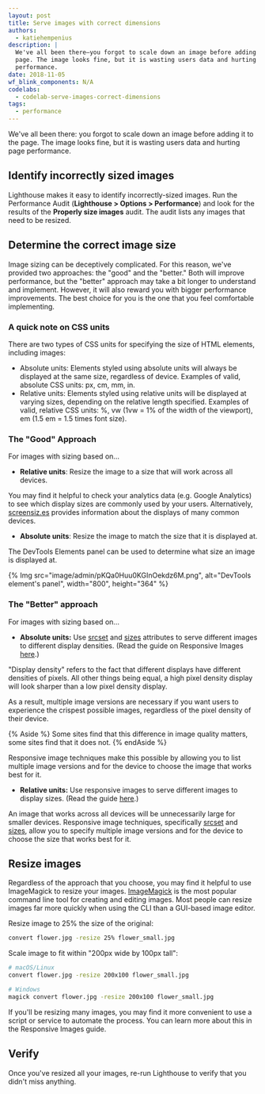 ```yaml
---
layout: post
title: Serve images with correct dimensions
authors:
  - katiehempenius
description: |
  We've all been there—you forgot to scale down an image before adding it to the
  page. The image looks fine, but it is wasting users data and hurting page
  performance.
date: 2018-11-05
wf_blink_components: N/A
codelabs:
  - codelab-serve-images-correct-dimensions
tags:
  - performance
---
```


We've all been there: you forgot to scale down an image before adding it to the
page. The image looks fine, but it is wasting users data and hurting page
performance.

## Identify incorrectly sized images

Lighthouse makes it easy to identify incorrectly-sized images. Run the
Performance Audit (**Lighthouse > Options > Performance**) and look for the
results of the **Properly size images** audit. The audit lists any images that
need to be resized.

## Determine the correct image size

Image sizing can be deceptively complicated. For this reason, we've provided two
approaches: the "good" and the "better." Both will improve performance, but the
"better" approach may take a bit longer to understand and implement. However, it
will also reward you with bigger performance improvements. The best choice for
you is the one that you feel comfortable implementing.

### A quick note on CSS units

There are two types of CSS units for specifying the size of HTML elements,
including images:

-  Absolute units: Elements styled using absolute units will always be
    displayed at the same size, regardless of device. Examples of valid,
    absolute CSS units: px, cm, mm, in.
-  Relative units: Elements styled using relative units will be displayed at
    varying sizes, depending on the relative length specified. Examples of
    valid, relative CSS units: %, vw (1vw = 1% of the width of the viewport),
    em (1.5 em = 1.5 times font size).

### The "Good" Approach

For images with sizing based on…

- **Relative units**: Resize the image to a size that will work across all devices.

You may find it helpful to check your analytics data (e.g. Google
Analytics) to see which display sizes are commonly used by your users.
Alternatively, [screensiz.es](http://screensiz.es/)
provides information about the displays of many common devices.
- **Absolute units**: Resize the image to match the size that it is displayed at.

The DevTools Elements panel can be used to determine what size an image is
displayed at.

{% Img src="image/admin/pKQa0Huu0KGInOekdz6M.png", alt="DevTools element's panel", width="800", height="364" %}

### The "Better" approach

For images with sizing based on…
- **Absolute units:** Use [srcset](https://developer.mozilla.org/docs/Web/HTML/Element/source#attr-srcset) and [sizes](https://developer.mozilla.org/docs/Web/HTML/Element/source#attr-sizes) attributes to serve different images to different display densities. (Read the guide on Responsive Images [here](/serve-responsive-images).)

"Display density" refers to the fact that different displays have different
densities of pixels. All other things being equal, a high pixel density
display will look sharper than a low pixel density display.

As a result, multiple image versions are necessary if you want users to
experience the crispest possible images, regardless of the pixel density of
their device.

{% Aside %}
Some sites find that this difference in image quality matters, some sites find that it
does not.
{% endAside %}

Responsive image techniques make this possible by allowing you to list
multiple image versions and for the device to choose the image that works
best for it.

- **Relative units:** Use responsive images to serve different images to display sizes. (Read
the guide [here](/serve-responsive-images).)

An image that works across all devices will be unnecessarily large for
smaller devices. Responsive image techniques, specifically [srcset](https://developer.mozilla.org/docs/Web/HTML/Element/source#attr-srcset")
and [sizes](https://developer.mozilla.org/docs/Web/HTML/Element/source#attr-sizes), allow you to specify multiple image versions and for the device to choose
the size that works best for it.

## Resize images

Regardless of the approach that you choose, you may find it helpful to use
ImageMagick to resize your images.
[ImageMagick](https://www.imagemagick.org/script/index.php) is the most popular
command line tool for creating and editing images. Most people can resize images
far more quickly when using the CLI than a GUI-based image editor.

Resize image to 25% the size of the original:

```bash
convert flower.jpg -resize 25% flower_small.jpg
```

Scale image to fit within "200px wide by 100px tall":

```bash
# macOS/Linux
convert flower.jpg -resize 200x100 flower_small.jpg

# Windows
magick convert flower.jpg -resize 200x100 flower_small.jpg
```

If you'll be resizing many images, you may find it more convenient to use a
script or service to automate the process. You can learn more about this in the
Responsive Images guide.

## Verify

Once you've resized all your images, re-run Lighthouse to verify that you didn't
miss anything.
